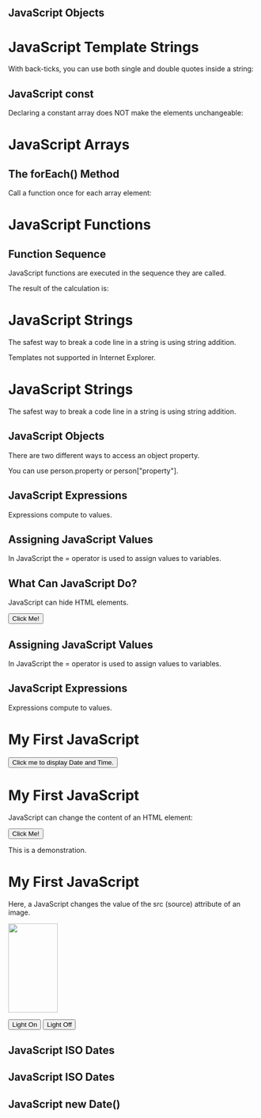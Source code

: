 <!DOCTYPE html>
<html>
<body>

<h2>JavaScript Objects</h2>

<p id="demo"></p>

<script>
// Create an object:
const car = {type:"Fiat", model:"500", color:"white"};

// Display some data from the object:
document.getElementById("demo").innerHTML = "The car type is " + car.type;
</script>

</body>
</html>
<!DOCTYPE html>
<html>
<body>
<h1>JavaScript Template Strings</h1>
<p>With back-ticks, you can use both single and double quotes inside a string:</p>
<!DOCTYPE html>
  <!DOCTYPE html>
<html>
<body>

<h2>JavaScript const</h2>

<p>Declaring a constant array does NOT make the elements unchangeable:</p>

<p id="demo"></p>

<script>
// Create an Array:
const cars = ["Saab", "Volvo", "BMW"];

// Change an element:
cars[0] = "Toyota";

// Add an element:
cars.push("Audi");

// Display the Array:
document.getElementById("demo").innerHTML = cars; 
</script>
<!DOCTYPE html>
<html>
<body>
<h1>JavaScript Arrays</h1>
<h2>The forEach() Method</h2>

<p>Call a function once for each array element:</p>

<p id="demo"></p>

<script>
const numbers = [45, 4, 9, 16, 25];

let txt = "";
numbers.forEach(myFunction);
document.getElementById("demo").innerHTML = txt;

function myFunction(value, index, array) {
  txt += value + "<br>"; 
}
</script>

</body>
</html>
<!DOCTYPE html>
<html>
<body>

<h1>JavaScript Functions</h1>
<h2>Function Sequence</h2>
<p>JavaScript functions are executed in the sequence they are called.</p>

<p>The result of the calculation is:</p>
<p id="demo"></p>

<script>
function myDisplayer(some) {
  document.getElementById("demo").innerHTML = some;
}

function myCalculator(num1, num2) {
  let sum = num1 + num2;
  return sum;
}

let result = myCalculator(5, 5);
myDisplayer(result);
</script>

</body>
</html>
<html>
<body>

<h1>JavaScript Strings</h1>

<p>The safest way to break a code line in a string is using string addition.</p>

<p id="demo"></p>

<script>
document.getElementById("demo").innerHTML ="Hi" +  "Dinesh!";
</script>

</body>
</html>

<p id="demo"></p>

<p>Templates not supported in Internet Explorer.</p>

<script>
let text = `He's often called "Dinesh"`;
document.getElementById("demo").innerHTML = text;
</script>

</body>
</html>

<!DOCTYPE html>
<html>
<body>
<!DOCTYPE html>
<html>
<body>

<h1>JavaScript Strings</h1>

<p>The safest way to break a code line in a string is using string addition.</p>

<p id="demo"></p>

<script>
document.getElementById("demo").innerHTML = "Hi"  +
"Dinesh!";
</script>

</body>
</html>

<h2>JavaScript Objects</h2>

<p>There are two different ways to access an object property.</p>

<p>You can use person.property or person["property"].</p>

<p id="demo"></p>

<script>
// Create an object:
const person = {
  firstName: "John",
  lastName : "Doe",
  id     :  5566
};

// Display some data from the object:
document.getElementById("demo").innerHTML =
person.firstName + " " + person.lastName;
</script>

</body>
</html>
<!DOCTYPE html>
<html>
<body>

<h2>JavaScript Expressions</h2>

<p>Expressions compute to values.</p>

<p id="demo"></p>

<script>
document.getElementById("demo").innerHTML = "John" + " "  + "Doe";
</script>

</body>
</html>
<!DOCTYPE html>
<html>
<body>

<h2>Assigning JavaScript Values</h2>

<p>In JavaScript the = operator is used to assign values to variables.</p>

<p id="demo"></p>

<script>
let x, y;
x = 5;
y = 6;
document.getElementById("demo").innerHTML = x + y;
</script>

</body>
</html>
<!DOCTYPE html>
<html>
<body>

<h2>What Can JavaScript Do?</h2>

<p id="demo">JavaScript can hide HTML elements.</p>

<button type="button" onclick="document.getElementById('demo').style.display='none'">Click Me!</button>

</body>
</html> 
<!DOCTYPE html>
<html>
<body>

<h2>Assigning JavaScript Values</h2>

<p>In JavaScript the = operator is used to assign values to variables.</p>

<p id="demo"></p>

<script>
let x, y;
x = 5;
y = 6;
document.getElementById("demo").innerHTML = x + y;
</script>

</body>
</html>
<!DOCTYPE html>
<html>
<body>

<h2>JavaScript Expressions</h2>

<p>Expressions compute to values.</p>

<p id="demo"></p>

<script>
var x;
x = 5;
document.getElementById("demo").innerHTML = x * 10;
</script>

</body>
</html>
<!DOCTYPE html>
<html>
<body>

<h1>My First JavaScript</h1>

<button type="button"
onclick="document.getElementById('demo').innerHTML = Date()">
Click me to display Date and Time.</button>

<p id="demo"></p>

</body>
</html> 
<!DOCTYPE html>
<html>
<body>

<h1>My First JavaScript</h1>

<p>JavaScript can change the content of an HTML element:</p>

<button type="button" onclick="myFunction()">Click Me!</button>

<p id="demo">This is a demonstration.</p>

<script>
function myFunction() { 
  document.getElementById("demo").innerHTML = "Hello JavaScript!";
}
</script>

</body>
</html>
<!DOCTYPE html>
<html>
<body>

<h1>My First JavaScript</h1>
<p>Here, a JavaScript changes the value of the src (source) attribute of an image.</p>

<script>
function light(sw) {
  var pic;
  if (sw == 0) {
    pic = "pic_bulboff.gif"
  } else {
    pic = "pic_bulbon.gif"
  }
  document.getElementById('myImage').src = pic;
}
</script>

<img id="myImage" src="pic_bulboff.gif" width="100" height="180">

<p>
<button type="button" onclick="light(1)">Light On</button>
<button type="button" onclick="light(0)">Light Off</button>
</p>

</body>
</html>
<!DOCTYPE html>
<html>
<body>

<h2>JavaScript ISO Dates</h2>

<p id="demo"></p>

<script>
const d = new Date("2015-03-25");
document.getElementById("demo").innerHTML = d;
</script>

</body>
</html>
<!DOCTYPE html>
<html>
<body>

<h2>JavaScript ISO Dates</h2>

<p id="demo"></p>

<script>
const d = new Date("2015");
document.getElementById("demo").innerHTML = d;
</script>

</body>
</html>
<!DOCTYPE html>
<html>
<body>

<h2>JavaScript new Date()</h2>

<p id="demo"></p>

<script>
const d = new Date("25 Mar 2015");
document.getElementById("demo").innerHTML = d;
</script>

</body>
</html>










